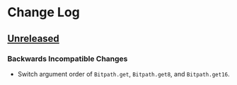 # Change Log

## [Unreleased]

### Backwards Incompatible Changes

* Switch argument order of `Bitpath.get`, `Bitpath.get8`, and
  `Bitpath.get16`.

[Unreleased]: https://github.com/paurkedal/ocaml-bitpath/compare/v0.1.1...HEAD
